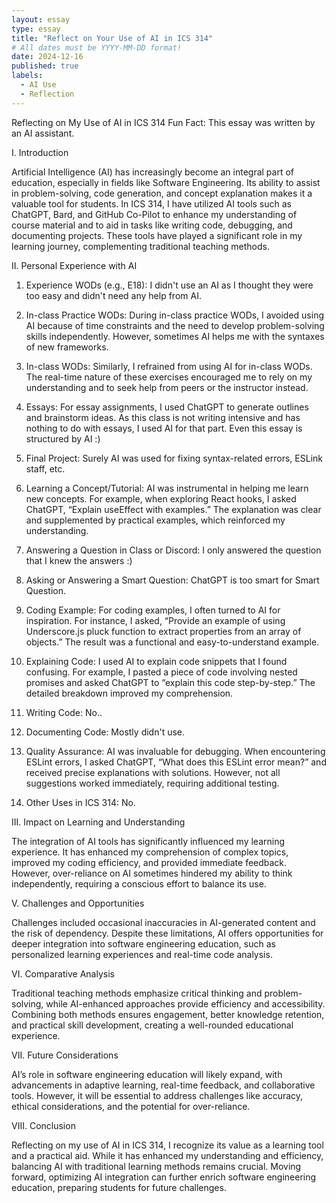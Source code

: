 ```yaml
---
layout: essay
type: essay
title: "Reflect on Your Use of AI in ICS 314"
# All dates must be YYYY-MM-DD format!
date: 2024-12-16
published: true
labels:
  - AI Use
  - Reflection
---
```




Reflecting on My Use of AI in ICS 314
Fun Fact: This essay was written by an AI assistant. 

I. Introduction

Artificial Intelligence (AI) has increasingly become an integral part of education, especially in fields like Software Engineering. Its ability to assist in problem-solving, code generation, and concept explanation makes it a valuable tool for students. In ICS 314, I have utilized AI tools such as ChatGPT, Bard, and GitHub Co-Pilot to enhance my understanding of course material and to aid in tasks like writing code, debugging, and documenting projects. These tools have played a significant role in my learning journey, complementing traditional teaching methods.

II. Personal Experience with AI

1. Experience WODs (e.g., E18):
I didn't use an AI as I thought they were too easy and didn't need any help from AI.

2. In-class Practice WODs:
During in-class practice WODs, I avoided using AI because of time constraints and the need to develop problem-solving skills independently. However, sometimes AI helps me with the  syntaxes of new frameworks.

3. In-class WODs:
Similarly, I refrained from using AI for in-class WODs. The real-time nature of these exercises encouraged me to rely on my understanding and to seek help from peers or the instructor instead.

4. Essays:
For essay assignments, I used ChatGPT to generate outlines and brainstorm ideas. As this class is not writing intensive and has nothing to do with essays, I used AI for that part. Even this essay is structured by AI :)

5. Final Project:
Surely AI was used for fixing syntax-related errors, ESLink staff, etc.

6. Learning a Concept/Tutorial:
AI was instrumental in helping me learn new concepts. For example, when exploring React hooks, I asked ChatGPT, “Explain useEffect with examples.” The explanation was clear and supplemented by practical examples, which reinforced my understanding.

7. Answering a Question in Class or Discord:
I only answered the question that I knew the answers :)

8. Asking or Answering a Smart Question:
ChatGPT is too smart for Smart Question.

10. Coding Example:
For coding examples, I often turned to AI for inspiration. For instance, I asked, “Provide an example of using Underscore.js pluck function to extract properties from an array of objects.” The result was a functional and easy-to-understand example.

11. Explaining Code:
I used AI to explain code snippets that I found confusing. For example, I pasted a piece of code involving nested promises and asked ChatGPT to “explain this code step-by-step.” The detailed breakdown improved my comprehension.

12. Writing Code:
No..

13. Documenting Code:
Mostly didn't use.

14. Quality Assurance:
AI was invaluable for debugging. When encountering ESLint errors, I asked ChatGPT, “What does this ESLint error mean?” and received precise explanations with solutions. However, not all suggestions worked immediately, requiring additional testing.

15. Other Uses in ICS 314:
No.

III. Impact on Learning and Understanding

The integration of AI tools has significantly influenced my learning experience. It has enhanced my comprehension of complex topics, improved my coding efficiency, and provided immediate feedback. However, over-reliance on AI sometimes hindered my ability to think independently, requiring a conscious effort to balance its use.

V. Challenges and Opportunities

Challenges included occasional inaccuracies in AI-generated content and the risk of dependency. Despite these limitations, AI offers opportunities for deeper integration into software engineering education, such as personalized learning experiences and real-time code analysis.

VI. Comparative Analysis

Traditional teaching methods emphasize critical thinking and problem-solving, while AI-enhanced approaches provide efficiency and accessibility. Combining both methods ensures engagement, better knowledge retention, and practical skill development, creating a well-rounded educational experience.

VII. Future Considerations

AI’s role in software engineering education will likely expand, with advancements in adaptive learning, real-time feedback, and collaborative tools. However, it will be essential to address challenges like accuracy, ethical considerations, and the potential for over-reliance.

VIII. Conclusion

Reflecting on my use of AI in ICS 314, I recognize its value as a learning tool and a practical aid. While it has enhanced my understanding and efficiency, balancing AI with traditional learning methods remains crucial. Moving forward, optimizing AI integration can further enrich software engineering education, preparing students for future challenges.
